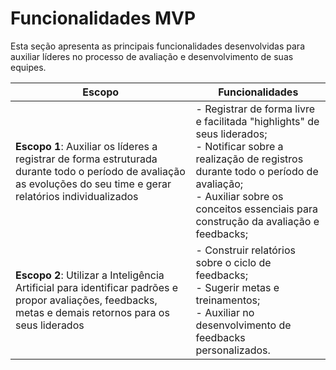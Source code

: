 # Funcionalidades MVP

Esta seção apresenta as principais funcionalidades desenvolvidas para auxiliar líderes no processo de avaliação e desenvolvimento de suas equipes.



| **Escopo** | **Funcionalidades** |
|------------|----------------------|
| **Escopo 1**: Auxiliar os líderes a registrar de forma estruturada durante todo o período de avaliação as evoluções do seu time e gerar relatórios individualizados | - Registrar de forma livre e facilitada "highlights" de seus liderados; <br> - Notificar sobre a realização de registros durante todo o período de avaliação; <br> - Auxiliar sobre os conceitos essenciais para construção da avaliação e feedbacks; |
| **Escopo 2**: Utilizar a Inteligência Artificial para identificar padrões e propor avaliações, feedbacks, metas e demais retornos para os seus liderados | - Construir relatórios sobre o ciclo de feedbacks; <br> - Sugerir metas e treinamentos; <br> - Auxiliar no desenvolvimento de feedbacks personalizados. |

